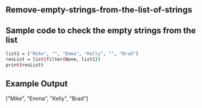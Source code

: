 ## Remove-empty-strings-from-the-list-of-strings
## Sample code to check the empty strings from the list
```sh
list1 = ["Mike", "", "Emma", "Kelly", "", "Brad"]
resList = list(filter(None, list1))
print(resList)
```
## Example Output
["Mike", "Emma", "Kelly", "Brad"]
